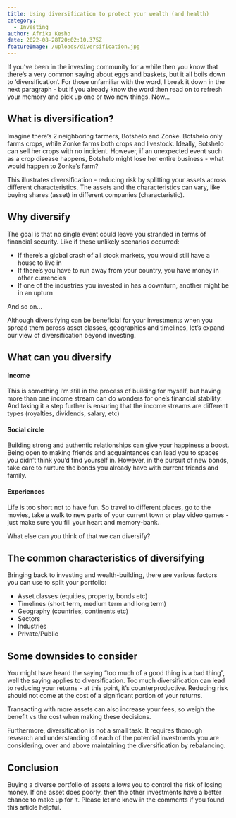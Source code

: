 ```yaml
---
title: Using diversification to protect your wealth (and health)
category:
  - Investing
author: Afrika Kesho
date: 2022-08-28T20:02:10.375Z
featureImage: /uploads/diversification.jpg
---
```

If you’ve been in the investing community for a while then you know that there’s a very common saying about eggs and baskets, but it all boils down to ‘diversification’. For those unfamiliar with the word, I break it down in the next paragraph - but if you already know the word then read on to refresh your memory and pick up one or two new things. Now…

## What is diversification?

Imagine there’s 2 neighboring farmers, Botshelo and Zonke. Botshelo only farms crops, while Zonke farms both crops and livestock. Ideally, Botshelo can sell her crops with no incident. However, if an unexpected event such as a crop disease happens, Botshelo might lose her entire business - what would happen to Zonke’s farm?

This illustrates diversification - reducing risk by splitting your assets across different characteristics. The assets and the characteristics can vary, like buying shares (asset) in different companies (characteristic).

## Why diversify

The goal is that no single event could leave you stranded in terms of financial security. Like if these unlikely scenarios occurred:

* If there’s a global crash of all stock markets, you would still have a house to live in
* If there’s you have to run away from your country, you have money in other currencies
* If one of the industries you invested in has a downturn, another might be in an upturn

And so on…

Although diversifying can be beneficial for your investments when you spread them across asset classes, geographies and timelines, let’s expand our view of diversification beyond investing.

## What can you diversify

#### Income

This is something I’m still in the process of building for myself, but having more than one income stream can do wonders for one’s financial stability. And taking it a step further is ensuring that the income streams are different types (royalties, dividends, salary, etc)

#### Social circle

Building strong and authentic relationships can give your happiness a boost. Being open to making friends and acquaintances can lead you to spaces you didn’t think you’d find yourself in. However, in the pursuit of new bonds, take care to nurture the bonds you already have with current friends and family.

#### Experiences

Life is too short not to have fun. So travel to different places, go to the movies, take a walk to new parts of your current town or play video games - just make sure you fill your heart and memory-bank.

 What else can you think of that we can diversify?

## The common characteristics of diversifying

Bringing back to investing and wealth-building, there are various factors you can use to split your portfolio:

* Asset classes (equities, property, bonds etc)
* Timelines (short term, medium term and long term)
* Geography (countries, continents etc)
* Sectors
* Industries
* Private/Public

## Some downsides to consider

You might have heard the saying “too much of a good thing is a bad thing”, well the saying applies to diversification. Too much diversification can lead to reducing your returns - at this point, it’s counterproductive. Reducing risk should not come at the cost of a significant portion of your returns.

Transacting with more assets can also increase your fees, so weigh the benefit vs the cost when making these decisions.

Furthermore, diversification is not a small task. It requires thorough research and understanding of each of the potential investments you are considering, over and above maintaining the diversification by rebalancing.

## Conclusion

Buying a diverse portfolio of assets allows you to control the risk of losing money. If one asset does poorly, then the other investments have a better chance to make up for it. Please let me know in the comments if you found this article helpful.